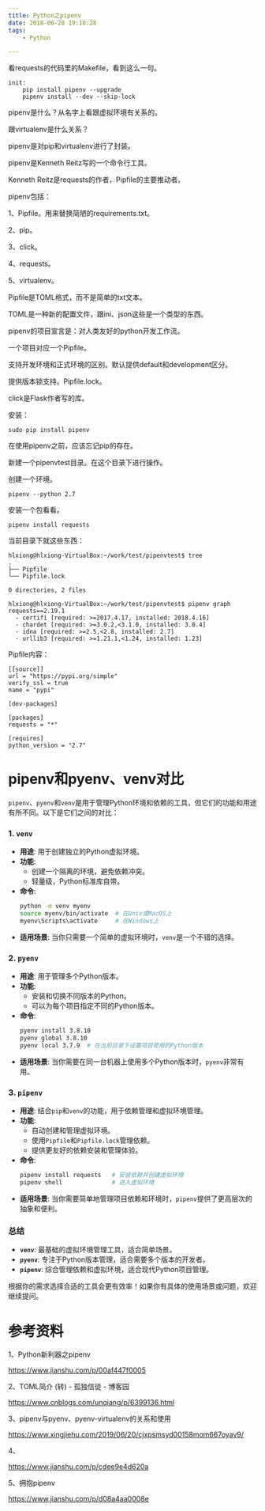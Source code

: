 ```yaml
---
title: Python之pipenv
date: 2018-06-28 19:10:28
tags:
	- Python

---
```




看requests的代码里的Makefile，看到这么一句。

```
init:
	pip install pipenv --upgrade
	pipenv install --dev --skip-lock
```

pipenv是什么？从名字上看跟虚拟环境有关系的。

跟virtualenv是什么关系？

pipenv是对pip和virtualenv进行了封装。



pipenv是Kenneth Reitz写的一个命令行工具。

Kenneth Reitz是requests的作者，Pipfile的主要推动者。

pipenv包括：

1、Pipfile。用来替换简陋的requirements.txt。

2、pip。

3、click。

4、requests。

5、virtualenv。



Pipfile是TOML格式，而不是简单的txt文本。

TOML是一种新的配置文件，跟ini、json这些是一个类型的东西。



pipenv的项目宣言是：对人类友好的python开发工作流。



一个项目对应一个Pipfile。

支持开发环境和正式环境的区别。默认提供default和development区分。

提供版本锁支持。Pipfile.lock。

click是Flask作者写的库。

安装：

```
sudo pip install pipenv
```

在使用pipenv之前，应该忘记pip的存在。

新建一个pipenvtest目录。在这个目录下进行操作。

创建一个环境。

```
pipenv --python 2.7
```

安装一个包看看。

```
pipenv install requests
```

当前目录下就这些东西：

```
hlxiong@hlxiong-VirtualBox:~/work/test/pipenvtest$ tree
.
├── Pipfile
└── Pipfile.lock

0 directories, 2 files
```



```
hlxiong@hlxiong-VirtualBox:~/work/test/pipenvtest$ pipenv graph
requests==2.19.1
  - certifi [required: >=2017.4.17, installed: 2018.4.16]
  - chardet [required: >=3.0.2,<3.1.0, installed: 3.0.4]
  - idna [required: >=2.5,<2.8, installed: 2.7]
  - urllib3 [required: >=1.21.1,<1.24, installed: 1.23]
```

Pipfile内容：

```
[[source]]
url = "https://pypi.org/simple"
verify_ssl = true
name = "pypi"

[dev-packages]

[packages]
requests = "*"

[requires]
python_version = "2.7"
```





# pipenv和pyenv、venv对比

`pipenv`、`pyenv`和`venv`是用于管理Python环境和依赖的工具，但它们的功能和用途有所不同。以下是它们之间的对比：

### 1. `venv`
- **用途**: 用于创建独立的Python虚拟环境。
- **功能**:
  - 创建一个隔离的环境，避免依赖冲突。
  - 轻量级，Python标准库自带。
- **命令**:
  ```bash
  python -m venv myenv
  source myenv/bin/activate  # 在Unix或MacOS上
  myenv\Scripts\activate     # 在Windows上
  ```
- **适用场景**: 当你只需要一个简单的虚拟环境时，`venv`是一个不错的选择。

### 2. `pyenv`
- **用途**: 用于管理多个Python版本。
- **功能**:
  - 安装和切换不同版本的Python。
  - 可以为每个项目指定不同的Python版本。
- **命令**:
  ```bash
  pyenv install 3.8.10
  pyenv global 3.8.10
  pyenv local 3.7.9  # 在当前目录下设置项目使用的Python版本
  ```
- **适用场景**: 当你需要在同一台机器上使用多个Python版本时，`pyenv`非常有用。

### 3. `pipenv`
- **用途**: 结合`pip`和`venv`的功能，用于依赖管理和虚拟环境管理。
- **功能**:
  - 自动创建和管理虚拟环境。
  - 使用`Pipfile`和`Pipfile.lock`管理依赖。
  - 提供更友好的依赖安装和管理体验。
- **命令**:
  ```bash
  pipenv install requests   # 安装依赖并创建虚拟环境
  pipenv shell              # 进入虚拟环境
  ```
- **适用场景**: 当你需要简单地管理项目依赖和环境时，`pipenv`提供了更高层次的抽象和便利。

### 总结
- **`venv`**: 最基础的虚拟环境管理工具，适合简单场景。
- **`pyenv`**: 专注于Python版本管理，适合需要多个版本的开发者。
- **`pipenv`**: 综合管理依赖和虚拟环境，适合现代Python项目管理。

根据你的需求选择合适的工具会更有效率！如果你有具体的使用场景或问题，欢迎继续提问。

# 参考资料

1、Python新利器之pipenv

https://www.jianshu.com/p/00af447f0005

2、TOML简介 (转) - 孤独信徒 - 博客园

https://www.cnblogs.com/unqiang/p/6399136.html

3、pipenv与pyenv、pyenv-virtualenv的关系和使用

https://www.xingjiehu.com/2019/06/20/cjxpsmsyd00158mom667oyav9/

4、

https://www.jianshu.com/p/cdee9e4d620a

5、拥抱pipenv

https://www.jianshu.com/p/d08a4aa0008e
